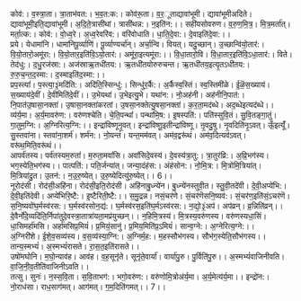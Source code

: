

  
कोव॑:। व॒स्त्रा॒ता। त्रा॒ताभ॑वत:। भ॒व॒त:क:। कोव॑रू॒ता। व॒र॒ूताद्यावा॑भूमी। द्यावा॑भूमीअदिते। द्यावा॑भूमी॒इति॒द्यावा॑भूमी। अ॒दि॒ते॒त्रासी॑थां। त्रासी॑थन्न:। न॒इति॑न:।। सही॑यसोवरुण। व॒रु॒ण॒मि॒त्र॒। मि॒त्र॒मर्ता॑त्। मर्ता॒त्क:। कोव॑:। वो॒ध्व॒रे। अ॒ध्व॒रेवरि॑व:। वरि॑वोधाति। धा॒ति॒दे॒वा:। दे॒वाइति॑दे॒वा:।।  
प्रये। येधामा॑नि। धामा॑निपू॒र्व्याणि॑। पू॒र्व्याण्यर्चा॑न्। अर्चा॒न्वि। वियत्। यदु॒च्छान्। उ॒च्छान्वि॑यो॒तार॑:। वि॒यो॒तारो॒अमू॑रा:। वि॒यो॒तार॒इति॑वि॒ऽयो॒तार॑:। अमू॑रा॒इत्यमू॑रा:।। वि॒धा॒तारो॒वि। वि॒धा॒तार॒इति॑वि॒ऽधा॒तार॑:। विते। तेद॑धु:। द॒धु॒रज॑स्रा:। अज॑स्राऋ॒तधी॑तय:। ऋ॒तधी॑तयोरुरुचन्त। ऋ॒तधी॑तय॒इत्यृ॒तऽधी॑तय:। रु॒रु॒च॒न्त॒द॒स्मा:। द॒स्माइति॑द॒स्मा:।।  
प्रप॒स्त्यां॑। प॒स्त्या॒३॒॑मदि॑ति:। अदि॑ति॒स्सिन्धु॑:। सिन्धु॑र॒र्कै:। अ॒र्कैस्व॒स्तिं। स्व॒स्तिमी॑ळे। ई॒ळॆ॒स॒ख्याय॑। स॒ख्याय॑दे॒वीं। दे॒वीमिति॑दे॒वीं।। उ॒भेयथा॑। उ॒भेइत्यु॒भे। यथा॑न:। नो॒अह॑नी। अह॑नीनि॒पात॑:। नि॒पात॑उ॒षासा॒नक्ता॑। उ॒षासा॒नक्ता॑करतां। उ॒षसा॒नक्तेत्यु॒षसा॒नक्ता॑। क॒र॒ता॒मद॑ब्धे। अद॒ब्धेइत्यद॑ब्धे।।  
व्य॑र्य॒मा। अ॒र्य॒मावरु॑ण:। वरु॑णश्चेति। चे॒ति॒पन्थां॑। पन्था॑मि॒ष:। इ॒षस्पति॑:। पति॑स्सुवि॒तं। सु॒वि॒तङ्गा॒तुं। गा॒तुम॒ग्नि:। अ॒ग्निरित्य॒ग्नि:।। इन्द्रा॑विष्णूनृ॒वत्। इन्द्रा॑विष्णू॒इतीन्द्रा॑विष्णू। ऩृ॒वदु॒षु। नृ॒वदिति॑नृ॒ऽवत्। ऊँ॒इत्यूँ॑। सु॒स्तवा॑ना। स्तवा॑ना॒शर्म॑। शर्म॑न:। नो॒यन्तं॑। यन्त॒मम॑वत्। अम॑व॒द्वरू॑थं। अम॑व॒दित्यव॑ऽवत्। वरू॑थ॒मिति॒वरू॑थं।।  
आपर्व॑तस्य। पर्व॑तस्यम॒रुतां॑। म॒रुता॒मवां॑सि। अवां॑सिदे॒वस्य॑। दे॒वस्य॑त्रा॒तु:। त्रा॒तुर॑व्रि:। अ॒व्रि॒भग॑स्य। भग॒स्येति॒भग॑स्य।। पात्पति॑:। पति॒र्जन्या॑त्। जन्या॒दंह॑स:। अंह॑सोन:। नो॒मि॒त्र:। मि॒त्रोमि॒त्रिया॑त्। मि॒त्रिया॑दु॒त। उ॒तन॑:। न॒उ॒रु॒ष्येत्। उ॒रु॒ष्येदित्यु॑रु॒ष्येत्।। 6।।  
नूरोद॑सी। रोद॑सी॒अहि॑ना। रोद॑सी॒इति॒रोद॑सी। अहि॑नाबु॒ध्न्ये॑न। बु॒ध्न्ये॑नस्तुवी॒त। स्तु॒वी॒तदे॑वी। दे॒वी॒अप्ये॑भि:। दे॒वी॒इति॑देवी। अप्ये॑भिरि॒ष्टै:। इ॒ष्टैरिती॒ष्टै:।। स॒मु॒द्रन्न। नसं॒चर॑णे। सं॒चर॑णॆसनि॒ष्यव॑:। सं॒चर॑ण॒इति॑सं॒ऽचर॑णॆ। स॒नि॒ष्यवो॑घ॒र्मस्व॑रस:। घ॒र्मस्व॑रसोन॒द्य॑:। घ॒र्मस्व॑रस॒इति॑घ॒र्मऽस्व॑रस:। न॒द्यो॒३॒॑अप॑। अप॑व्रन्। व्र॒न्निति॑व्रन्।।  
दे॒वैर्नो॑दे॒व्यदि॑ति॒र्निपा॑तुदे॒वस्त्रा॒तात्रा॑यता॒मप्र॑युच्छन्।। न॒हिमि॒त्रस्य॑। मि॒त्रस्य॒वरु॑णस्य। वरु॑णस्यधा॒सिं। धा॒सिमर्हा॑मसि। अर्हा॑मसिप्र॒मियं॑। प्र॒मियं॒सानु॑। प्र॒मिय॒मिति॑प्र॒ऽमियं॑। सान्व॒ग्ने:। अ॒ग्नेरित्य॒ग्ने:।।  
अ॒ग्निरी॑शे। ई॒शे॒व॒सव्य॑स्य। व॒स॒व्य॑स्या॒ग्नि:। अ॒ग्निर्म॒ह:। म॒हस्सौभ॑गस्य। सौभ॑ग॒स्येति॒सौभ॑गस्य।। तान्य॒स्मभ्यं॑। अ॒स्मभ्यं॑रासते। रा॒स॒त॒इति॑रासते।।  
उषो॑मघोनि। म॒घो॒न्याव॑ह। आव॑ह। व॒ह॒सूनृ॑ते। सूनृ॑ते॒वार्या॑। वार्या॑पु॒रु। पु॒र्विति॑पु॒रु।। अ॒स्मभ्यं॑वाजिनीवति। वा॒जि॒नी॒व॒तीति॑वाजिनीऽवति।।  
तत्सु। सुनः॑। न॒स्स॒वि॒ता। स॒वि॒ताभग॑:। भगो॒वरु॑ण:। वरु॑णोमि॒त्रोअ॑र्य॒मा। अ॒र्य॒मेत्य॑र्य॒मा।। इन्द्रो॑न:। नो॒राध॑सा। राध॒साग॑मत्। आग॑मत्। ग॒म॒दिति॑गमत्।। 7।।  
